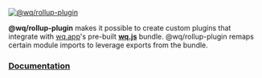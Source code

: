 [![@wq/rollup-plugin][logo]][docs]

**@wq/rollup-plugin** makes it possible to create custom plugins that integrate with [wq.app]'s pre-built [**wq.js**][wq] bundle. @wq/rollup-plugin remaps certain module imports to leverage exports from the bundle.

### [Documentation][docs]

[logo]: https://wq.io/images/@wq/rollup-plugin.svg
[docs]: https://wq.io/@wq/rollup-plugin
[wq.app]: https://wq.io/wq.app/
[wq]: https://wq.io/wq/
